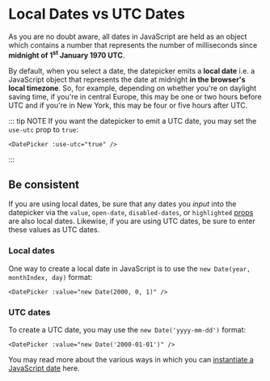 # Local Dates vs UTC Dates

As you are no doubt aware, all dates in JavaScript are held as an object which
contains a number that represents the number of milliseconds since **midnight
of 1<sup>st</sup> January 1970 UTC**.

By default, when you select a date, the datepicker emits a **local date** i.e.
a JavaScript object that represents the date at midnight **in the browser's
local timezone**. So, for example, depending on whether you're on daylight saving
time, if you're in central Europe, this may be one or two hours before UTC and
if you're in New York, this may be four or five hours after UTC.

::: tip NOTE
If you want the datepicker to emit a UTC date, you may set the `use-utc` prop to `true`:

```vue
<DatePicker :use-utc="true" />
```

:::

## Be consistent

If you are using local dates, be sure that any dates you _input_ into the datepicker
via the `value`, `open-date`, `disabled-dates`, or `highlighted`
[props](../Props/README.md) are also local dates. Likewise, if you are using UTC
dates, be sure to enter these values as UTC dates.

### Local dates

One way to create a local date in JavaScript is to use the
`new Date(year, monthIndex, day)` format:

```vue
<DatePicker :value="new Date(2000, 0, 1)" />
```

### UTC dates

To create a UTC date, you may use the `new Date('yyyy-mm-dd')` format:

```vue
<DatePicker :value="new Date('2000-01-01')" />
```

You may read more about the various ways in which you can
[instantiate a JavaScript date](https://developer.mozilla.org/en-US/docs/Web/JavaScript/Reference/Global_Objects/Date/Date) here.
